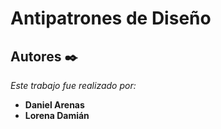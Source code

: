 # Antipatrones de Diseño



## Autores ✒️

_Este trabajo fue realizado por:_

* **Daniel Arenas** 
* **Lorena Damián** 
